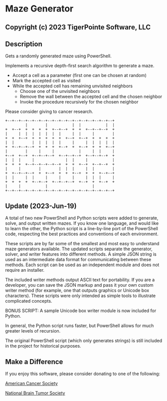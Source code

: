 # Maze Generator
## Copyright (c) 2023 TigerPointe Software, LLC

## Description
Gets a randomly generated maze using PowerShell.

Implements a recursive depth-first search algorithm to generate a maze.

  - Accept a cell as a parameter (first one can be chosen at random)
  - Mark the accepted cell as visited
  - While the accepted cell has remaining unvisited neighbors
    - Choose one of the unvisited neighbors
    - Remove the wall between the accepted cell and the chosen neighbor
    - Invoke the procedure recursively for the chosen neighbor

Please consider giving to cancer research.

    +--+--+--+--+--+--+--+--+--+--+--+--+--+--+--+--+
             |        |           |  |           |  |
    +  +--+  +  +  +  +  +--+--+  +  +  +--+--+--+  +
    |     |  |  |  |  |  |  |     |  |     |        |
    +  +  +--+  +  +  +  +  +  +--+  +--+  +  +  +  +
    |  |        |  |  |  |  |     |     |  |  |  |  |
    +  +--+--+--+  +  +  +  +--+  +  +--+  +  +  +--+
    |        |     |     |           |     |  |     |
    +--+  +--+  +--+--+--+  +--+--+--+  +--+--+--+  +
    |  |  |     |              |  |     |           |
    +  +  +  +--+--+--+--+--+  +  +  +--+  +--+--+  +
    |     |        |        |  |  |     |  |        |
    +  +--+--+--+  +  +--+  +  +  +--+  +  +  +--+--+
    |  |     |  |     |     |     |     |  |  |     |
    +  +  +  +  +--+--+  +--+--+--+  +--+  +  +--+  +
    |     |           |                    |         
    +--+--+--+--+--+--+--+--+--+--+--+--+--+--+--+--+

## Update (2023-Jun-19)
A total of two new PowerShell and Python scripts were added to generate, solve, and output written mazes.  If you know one language, and would like to learn the other, the Python script is a line-by-line port of the PowerShell code, respecting the best practices and conventions of each environment.

These scripts are by far some of the smallest and most easy to understand maze generators available.  The updated scripts separate the generator, solver, and writer features into different methods.  A simple JSON string is used as an intermediate data format for communicating between these methods.  Each script can be used as an independent module and does not require an installer.

The included writer methods output ASCII text for portability.  If you are a developer, you can save the JSON markup and pass it your own custom writer method (for example, one that outputs graphics or Unicode box characters).  These scripts were only intended as simple tools to illustrate complicated concepts.

BONUS SCRIPT:  A sample Unicode box writer module is now included for Python.

In general, the Python script runs faster, but PowerShell allows for much greater levels of recursion.

The original PowerShell script (which only generates strings) is still included in the project for historical purposes.

## Make a Difference
If you enjoy this software, please consider donating to one of the following:

[American Cancer Society](https://www.cancer.org)

[National Brain Tumor Society](https://braintumor.org)